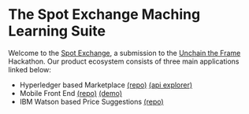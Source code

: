 # The Spot Exchange Maching Learning Suite
Welcome to the [Spot Exchange](https://thespot.exchange), a submission to the [Unchain the Frame](https://unchaintheframe.com) Hackathon. Our product ecosystem consists of three main applications linked below:


* Hyperledger based Marketplace [(repo)](https://github.com/EthVentures/SpotExchangeLedger) [(api explorer)](https://api.thespot.exchange:3000/explorer/)
* Mobile Front End [(repo)](https://github.com/EthVentures/SpotExchangeApp) [(demo)](https://thespot.exchange)
* IBM Watson based Price Suggestions [(repo)](https://github.com/EthVentures/SpotExchangeML)
